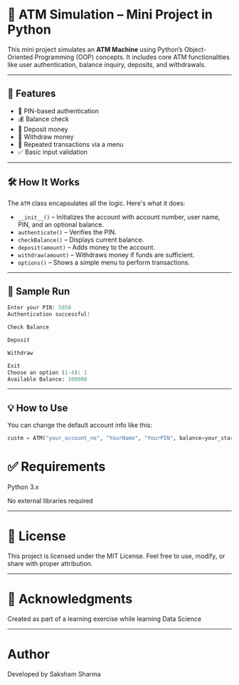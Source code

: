 # 🏧 ATM Simulation – Mini Project in Python

This mini project simulates an **ATM Machine** using Python’s Object-Oriented Programming (OOP) concepts. It includes core ATM functionalities like user authentication, balance inquiry, deposits, and withdrawals.

---

## 🚀 Features

- 🔐 PIN-based authentication
- 💰 Balance check
- 💸 Deposit money
- 🏧 Withdraw money
- 🔁 Repeated transactions via a menu
- ✅ Basic input validation

---

## 🛠️ How It Works

The `ATM` class encapsulates all the logic. Here's what it does:

- `__init__()` – Initializes the account with account number, user name, PIN, and an optional balance.
- `authenticate()` – Verifies the PIN.
- `checkBalance()` – Displays current balance.
- `deposit(amount)` – Adds money to the account.
- `withdraw(amount)` – Withdraws money if funds are sufficient.
- `options()` – Shows a simple menu to perform transactions.

---

## 📌 Sample Run

```python
Enter your PIN: 5858
Authentication successful!

Check Balance

Deposit

Withdraw

Exit
Choose an option (1-4): 1
Available Balance: 100000
```


---

## 💡 How to Use

You can change the default account info like this:

```python
custm = ATM("your_account_no", "YourName", "YourPIN", balance=your_starting_balance)
```

# ✅ Requirements
Python 3.x

No external libraries required

---

# 📜 License
This project is licensed under the MIT License.
Feel free to use, modify, or share with proper attribution.

---

# 🙌 Acknowledgments
Created as part of a learning exercise while learning Data Science

---

# Author
Developed by Saksham Sharma
